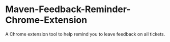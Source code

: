 # Maven-Feedback-Reminder-Chrome-Extension

A Chrome extension tool to help remind you to leave feedback on all tickets.
